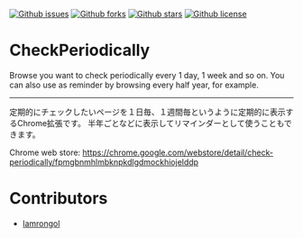 [![Github issues](https://img.shields.io/github/issues/lamrongol/CheckPeriodically)](https://github.com/lamrongol/CheckPeriodically/issues)
[![Github forks](https://img.shields.io/github/forks/lamrongol/CheckPeriodically)](https://github.com/lamrongol/CheckPeriodically/network/members)
[![Github stars](https://img.shields.io/github/stars/lamrongol/CheckPeriodically)](https://github.com/lamrongol/CheckPeriodically/stargazers)
[![Github license](https://img.shields.io/github/license/lamrongol/CheckPeriodically)](https://github.com/lamrongol/CheckPeriodically/)

# CheckPeriodically

Browse you want to check periodically every 1 day, 1 week and so on.
You can also use as reminder by browsing every half year, for example.

-------------------------------------------------------------
定期的にチェックしたいページを１日毎、１週間毎というように定期的に表示するChrome拡張です。
半年ごとなどに表示してリマインダーとして使うこともできます。


Chrome web store: https://chrome.google.com/webstore/detail/check-periodically/fpmgbnmhlmbknpkdlgdmockhiojelddp

# Contributors
- [lamrongol](https://github.com/lamrongol)

